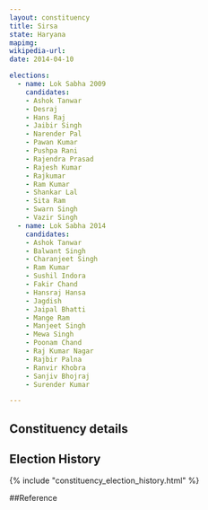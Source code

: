 ```yaml
---
layout: constituency
title: Sirsa
state: Haryana
mapimg: 
wikipedia-url: 
date: 2014-04-10

elections: 
  - name: Lok Sabha 2009
    candidates: 
    - Ashok Tanwar 
    - Desraj 
    - Hans Raj 
    - Jaibir Singh 
    - Narender Pal 
    - Pawan Kumar 
    - Pushpa Rani 
    - Rajendra Prasad 
    - Rajesh Kumar 
    - Rajkumar 
    - Ram Kumar 
    - Shankar Lal 
    - Sita Ram 
    - Swarn Singh 
    - Vazir Singh  
  - name: Lok Sabha 2014
    candidates: 
    - Ashok Tanwar 
    - Balwant Singh 
    - Charanjeet Singh 
    - Ram Kumar 
    - Sushil Indora 
    - Fakir Chand 
    - Hansraj Hansa 
    - Jagdish 
    - Jaipal Bhatti 
    - Mange Ram 
    - Manjeet Singh 
    - Mewa Singh 
    - Poonam Chand 
    - Raj Kumar Nagar 
    - Rajbir Palna 
    - Ranvir Khobra 
    - Sanjiv Bhojraj 
    - Surender Kumar  

---
```


## Constituency details


## Election History
{% include "constituency_election_history.html" %}

##Reference
